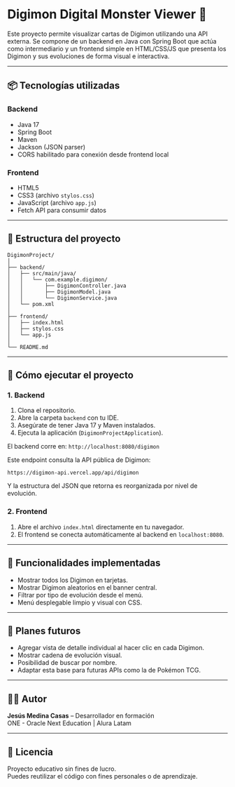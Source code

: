 # Digimon Digital Monster Viewer 🐉

Este proyecto permite visualizar cartas de Digimon utilizando una API externa. Se compone de un backend en Java con Spring Boot que actúa como intermediario y un frontend simple en HTML/CSS/JS que presenta los Digimon y sus evoluciones de forma visual e interactiva.

---

## 📦 Tecnologías utilizadas

### Backend
- Java 17
- Spring Boot
- Maven
- Jackson (JSON parser)
- CORS habilitado para conexión desde frontend local

### Frontend
- HTML5
- CSS3 (archivo `stylos.css`)
- JavaScript (archivo `app.js`)
- Fetch API para consumir datos

---

## 🔧 Estructura del proyecto

```
DigimonProject/
│
├── backend/
│   ├── src/main/java/
│   │   └── com.example.digimon/
│   │       ├── DigimonController.java
│   │       ├── DigimonModel.java
│   │       └── DigimonService.java
│   └── pom.xml
│
├── frontend/
│   ├── index.html
│   ├── stylos.css
│   └── app.js
│
└── README.md
```

---

## 🚀 Cómo ejecutar el proyecto

### 1. Backend

1. Clona el repositorio.
2. Abre la carpeta `backend` con tu IDE.
3. Asegúrate de tener Java 17 y Maven instalados.
4. Ejecuta la aplicación (`DigimonProjectApplication`).

El backend corre en: `http://localhost:8080/digimon`

Este endpoint consulta la API pública de Digimon:

```
https://digimon-api.vercel.app/api/digimon
```

Y la estructura del JSON que retorna es reorganizada por nivel de evolución.

### 2. Frontend

1. Abre el archivo `index.html` directamente en tu navegador.
2. El frontend se conecta automáticamente al backend en `localhost:8080`.

---

## 🧠 Funcionalidades implementadas

- Mostrar todos los Digimon en tarjetas.
- Mostrar Digimon aleatorios en el banner central.
- Filtrar por tipo de evolución desde el menú.
- Menú desplegable limpio y visual con CSS.

---

## 🧩 Planes futuros

- Agregar vista de detalle individual al hacer clic en cada Digimon.
- Mostrar cadena de evolución visual.
- Posibilidad de buscar por nombre.
- Adaptar esta base para futuras APIs como la de Pokémon TCG.

---

## 👨‍💻 Autor

**Jesús Medina Casas** – Desarrollador en formación  
ONE - Oracle Next Education | Alura Latam

---

## 📜 Licencia

Proyecto educativo sin fines de lucro.  
Puedes reutilizar el código con fines personales o de aprendizaje.
